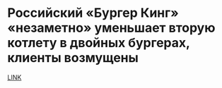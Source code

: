 # Российский «Бургер Кинг» «незаметно» уменьшает вторую котлету в двойных бургерах, клиенты возмущены



[LINK](https://varlamov.ru/3267482.html)